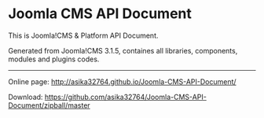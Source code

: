 Joomla CMS API Document
=======================

This is Joomla!CMS & Platform API Document.

Generated from Joomla!CMS 3.1.5, containes all libraries, components, modules and plugins codes.

-----

Online page: http://asika32764.github.io/Joomla-CMS-API-Document/

Download: https://github.com/asika32764/Joomla-CMS-API-Document/zipball/master
